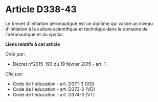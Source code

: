 # Article D338-43

Le brevet d'initiation aéronautique est un diplôme qui valide un niveau d'initiation à la culture scientifique et technique
dans le domaine de l'aéronautique et du spatial.

**Liens relatifs à cet article**

_Créé par_:

  - Décret n°2015-193 du 19 février 2015 - art. 1

_Cité par_:

  - Code de l'éducation - art. D371-3 (VD)
  - Code de l'éducation - art. D373-2 (VD)
  - Code de l'éducation - art. D374-3 (VT)
